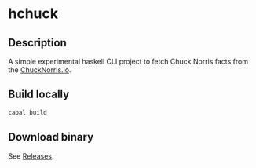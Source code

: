 # hchuck

## Description

A simple experimental haskell CLI project to fetch Chuck Norris facts from the [ChuckNorris.io](https://api.chucknorris.io/).

## Build locally

```bash
cabal build
```

## Download binary

See [Releases](./releases).
